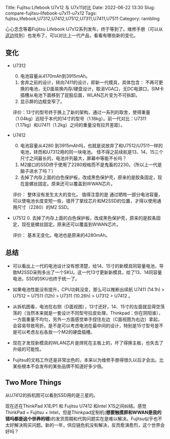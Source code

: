 Title: Fujitsu Lifebook U7x12 与 U7x11对比
Date: 2022-06-22 13:30
Slug: compare-fujitsu-lifebook-u7x11-u7x12
Tags: fujitsu,lifebook,U7312,U7412,U7512,U7311,U7411,U7511
Category: rambling

心心念念等着Fujitsu Lifebook U7x12系列发布，终于等到了。维修手册（可以从[这边](https://support.ts.fujitsu.com/)找到）也发布了，可以对比上一代产品，看看有哪些新的变化。

## 变化

* U7312

    0. 电池容量从4170mAh到3915mAh。
    1. 舍弃之前的设计，转向7411的设计，即新一代模具，具体包含： 不再可更换的电池，无D面易换内存/硬盘设计，取消VGA口，无DC电源口，SIM卡插槽从电池下面移到了屁股后面，WLAN芯片变为不可拆卸。
    2. 显示屏的边框变窄了。

    评价：13寸的型号终于换上了新的架构，通过一系列的取舍，使得重量（1.04kg）远轻于本代的14寸的型号（1.18kg）。前一代对比：U7311（1.17kg）和U7411（1.2kg）之间的重量没有拉开差距）。


* U7412

    0. 电池容量从4280 到3915mAh吗，也就是说放弃了和U7512/U7511一样的电池，转而和U7312用的同一块电池。 怪不得之前续航是13、14、15三个尺寸之间最长的，电池并列最大，屏幕中等能不长吗？
    1. M2接口的SSD终于使用了2280规格而不是鬼畜的2230。（所以上一代是脑子进水了吗？）
    2. 去掉了内存上面的白色保护板，改成黑色保护壳，原来的是胶条固定，现在是螺丝固定。原来还可以覆盖到WWAN芯片。

    评价： 整体没有发生太大的变化。 值得注意的是 通过牺牲一部分电池容量，可以使电池长度变短一些，错开了掌纹芯片和M2SSD的位置，才得以使用通用尺寸（2280）的M2 SSD。

* U7512
    0. 去掉了内存上面的白色保护板，改成黑色保护壳，原来的是胶条固定，现在是螺丝固定。原来还可以覆盖到WWAN芯片。

    评价： 基本无变化。电池也是原来的4280mAh。

## 总结

* 可以看出上一代的电池设计没有想清楚，给14、15寸的新模具同容量电池，导致M2SSD采购多出了一个SKU。这一代13寸更新新模具，给了13、14同容量电池，SSD的SKU也终于统一了。

* 如果电池性能没有提升，CPU功耗没变，那么可以推断出续航 U7411 (14.1h) > U7512 = U7511 (12h) > U7311 (10.26h) > U7312 > U7412 。

* 从拆机图看，电池在右侧（D面视图），13寸还好，14、15寸的左面就显得空荡荡的（当然本来就是一套设计不同型号拉皮处理，Thinkpad：你在阴阳谁），一方面重量不均匀，另外一方面感觉单手捏住左边（C面视图为右边）拿起，会容易导致弯折。是不是可以考虑电池在最中间的设计，特别是15寸型号是不是可以考虑左右各放一个M2的硬盘插槽。

* 现在才发现新模具的WLAN芯片是焊死在主板上的，坏了得换主板，也失去了升级的可能性。

* Fujitsu的文档工作还是非常出色的，本来以为维修手册得很久以后才会出。比某些根本不会发布的某些品牌不知道好多少倍。

## Two More Things

从U7412的拆机图可以看到SSD用的是三星的。

现在还在ThinkPad X1E/P1 和 Fujitsu U7412 和Intel X15之间纠结。感觉ThinkPad =  Fujitsu + Intel，但是Thinkpad定制机(**想要触摸屏和WWAN是我的错吗<del>都是这个世界的错</del>**)的发货周期和代购问题实在是难以解决。Fujitsu似乎也不太好解决购买问题。新的一年，供应链危机没有解决，反而愈演愈烈，这个世界会好吗？

